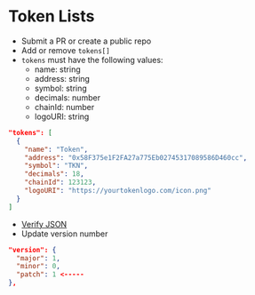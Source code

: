 # Token Lists

- Submit a PR or create a public repo
- Add or remove `tokens[]`
- `tokens` must have the following values:
  - name: string
  - address: string
  - symbol: string
  - decimals: number
  - chainId: number
  - logoURI: string

```json
"tokens": [
  {
    "name": "Token",
    "address": "0x58F375e1F2FA27a775Eb02745317089586D460cc",
    "symbol": "TKN",
    "decimals": 18,
    "chainId": 123123,
    "logoURI": "https://yourtokenlogo.com/icon.png"
  }
]
```

- [Verify JSON ](https://jsonlint.com/)
- Update version number

```json
"version": {
  "major": 1,
  "minor": 0,
  "patch": 1 <-----
},
```
